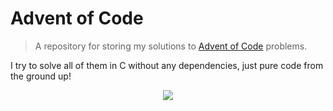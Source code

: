 # Advent of Code

> A repository for storing my solutions to [Advent of Code](https://adventofcode.com) problems. 

I try to solve all of them in C without any dependencies, just pure code from the ground up!

<p align="center">
  <img src="https://media.tenor.com/ti2XyaFL06kAAAAj/cat-spin.gif" />
</p>